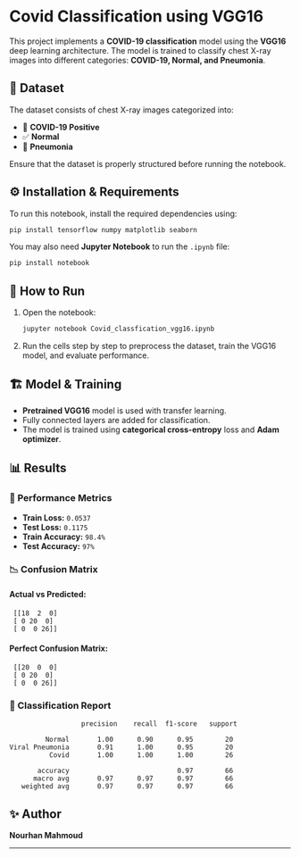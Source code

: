 # Covid Classification using VGG16

This project implements a **COVID-19 classification** model using the **VGG16** deep learning architecture. The model is trained to classify chest X-ray images into different categories: **COVID-19, Normal, and Pneumonia**.

## 📂 Dataset
The dataset consists of chest X-ray images categorized into:
- 🦠 **COVID-19 Positive**
- ✅ **Normal**
- 🏥 **Pneumonia**

Ensure that the dataset is properly structured before running the notebook.

## ⚙️ Installation & Requirements
To run this notebook, install the required dependencies using:

```bash
pip install tensorflow numpy matplotlib seaborn
```

You may also need **Jupyter Notebook** to run the `.ipynb` file:
```bash
pip install notebook
```

## 🚀 How to Run
1. Open the notebook:
   ```bash
   jupyter notebook Covid_classfication_vgg16.ipynb
   ```
2. Run the cells step by step to preprocess the dataset, train the VGG16 model, and evaluate performance.

## 🏗️ Model & Training
- **Pretrained VGG16** model is used with transfer learning.
- Fully connected layers are added for classification.
- The model is trained using **categorical cross-entropy** loss and **Adam optimizer**.

## 📊 Results
### 🔢 Performance Metrics
- **Train Loss:** `0.0537`
- **Test Loss:** `0.1175`
- **Train Accuracy:** `98.4%`
- **Test Accuracy:** `97%`

### 📉 Confusion Matrix
#### **Actual vs Predicted:**
```
 [[18  2  0]
 [ 0 20  0]
 [ 0  0 26]]
```
#### **Perfect Confusion Matrix:**
```
 [[20  0  0]
 [ 0 20  0]
 [ 0  0 26]]
```

### 📑 Classification Report
```
                  precision    recall  f1-score   support

         Normal       1.00      0.90      0.95        20
Viral Pneumonia       0.91      1.00      0.95        20
          Covid       1.00      1.00      1.00        26

       accuracy                           0.97        66
      macro avg       0.97      0.97      0.97        66
   weighted avg       0.97      0.97      0.97        66
```

## ✨ Author
**Nourhan Mahmoud**

---


